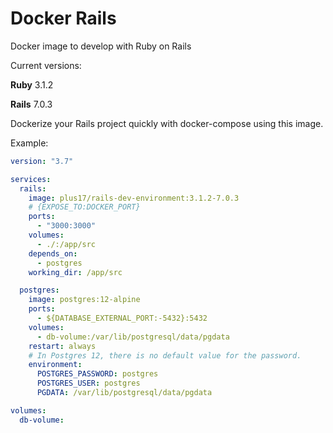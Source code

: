 # Docker Rails
Docker image to develop with Ruby on Rails

Current versions:

**Ruby** 3.1.2

**Rails** 7.0.3

Dockerize your Rails project quickly with docker-compose using this image.

Example:

```yaml
version: "3.7"

services:
  rails:
    image: plus17/rails-dev-environment:3.1.2-7.0.3
    # {EXPOSE_TO:DOCKER_PORT}
    ports:
      - "3000:3000"
    volumes:
      - ./:/app/src
    depends_on:
      - postgres
    working_dir: /app/src

  postgres:
    image: postgres:12-alpine
    ports:
      - ${DATABASE_EXTERNAL_PORT:-5432}:5432
    volumes:
      - db-volume:/var/lib/postgresql/data/pgdata
    restart: always
    # In Postgres 12, there is no default value for the password.
    environment:
      POSTGRES_PASSWORD: postgres
      POSTGRES_USER: postgres
      PGDATA: /var/lib/postgresql/data/pgdata

volumes:
  db-volume:
```
